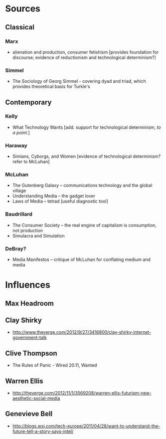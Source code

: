 # Sources
## Classical
### Marx
- alienation and production, consumer fetishism [provides foundation for discourse; evidence of reductionism and technological determinism?]
### Simmel
- The Sociology of Georg Simmel - covering dyad and triad, which provides theoretical basis for Turkle's 
## Contemporary
### Kelly
- What Technology Wants [add. support for technological determinism, *to a point*.] 
### Haraway
- Simians, Cyborgs, and Women [evidence of technological determinism? refer to McLuhan]
### McLuhan
- The Gutenberg Galaxy – communications technology and the global village
- Understanding Media – the gadget lover
- Laws of Media – tetrad [useful diagnostic tool]
### Baudrillard
- The Consumer Society – the real engine of capitalism is consumption, not production
- Simulacra and Simulation
### DeBray?
- Media Manifestos – critique of McLuhan for conflating medium and media


# Influences
## Max Headroom
## Clay Shirky
- http://www.theverge.com/2012/9/27/3416800/clay-shirky-internet-government-talk
## Clive Thompson
- The Rules of Panic - Wired 20.11, Wanted
## Warren Ellis
- http://theverge.com/2012/11/1/3569208/warren-ellis-futurism-new-aesthetic-social-media
## Genevieve Bell
- http://blogs.wsj.com/tech-europe/2011/04/28/want-to-understand-the-future-tell-a-story-says-intel/